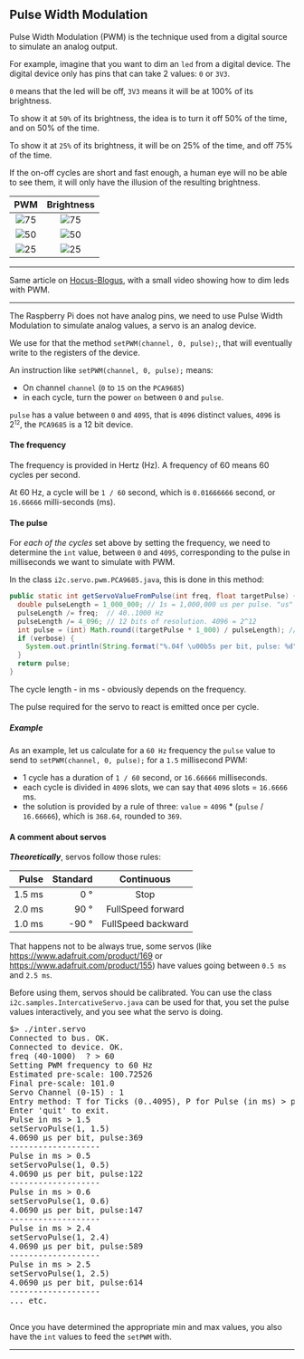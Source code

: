 ## Pulse Width Modulation

Pulse Width Modulation (PWM) is the technique used from a digital source to simulate
an analog output.

For example, imagine that you want to dim an `led` from a digital device.
The digital device only has pins that can take 2 values: `0` or `3V3`.

`0` means that the led will be off, `3V3` means it will be at 100% of its brightness.

To show it at `50%` of its brightness, the idea is to turn it off 50% of the time, and on 50% of the time.

To show it at `25%` of its brightness, it will be on 25% of the time, and off 75% of the time.

If the on-off cycles are short and fast enough, a human eye will no be able to see them, it will only have the illusion
of the resulting brightness.

| PWM | Brightness |
|:---:|:----------:|
|![75](./img/75.png)|![75](./img/75led.png)|
|![50](./img/50.png)|![50](./img/50led.png)|
|![25](./img/25.png)|![25](./img/25led.png)|

---

Same article on [Hocus-Blogus](http://hocus-blogus.blogspot.com/2018/07/raspberry-pi-pwm-servos-and-pca9685.html), with a small video showing how to dim leds with PWM.

---

The Raspberry Pi does not have analog pins, we need to use Pulse Width Modulation to simulate
analog values, a servo is an analog device.

We use for that the method `setPWM(channel, 0, pulse);`, that will eventually write to the registers
of the device.

An instruction like `setPWM(channel, 0, pulse);` means:
- On channel `channel` (`0` to `15` on the `PCA9685`)
- in each cycle, turn the power `on` between `0` and `pulse`.

`pulse` has a value between `0` and `4095`, that is `4096` distinct values, `4096` is 2<small><sup>12</sup></small>, the `PCA9685` is a 12 bit device.

#### The frequency
The frequency is provided in Hertz (Hz).
A frequency of 60 means 60 cycles per second.

At 60 Hz, a cycle will be `1 / 60` second, which is `0.01666666` second, or `16.66666` milli-seconds (ms).

#### The pulse
For _each of the cycles_ set above by setting the frequency, we need to determine the `int` value,
between `0` and `4095`, corresponding to the pulse in milliseconds we want to simulate with PWM.

In the class `i2c.servo.pwm.PCA9685.java`, this is done in this method:
```java
public static int getServoValueFromPulse(int freq, float targetPulse) {
  double pulseLength = 1_000_000; // 1s = 1,000,000 us per pulse. "us" is to be read "micro (mu) sec".
  pulseLength /= freq;  // 40..1000 Hz
  pulseLength /= 4_096; // 12 bits of resolution. 4096 = 2^12
  int pulse = (int) Math.round((targetPulse * 1_000) / pulseLength); // in millisec
  if (verbose) {
    System.out.println(String.format("%.04f \u00b5s per bit, pulse: %d", pulseLength, pulse));
  }
  return pulse;
}
```
The cycle length - in ms - obviously depends on the frequency.

The pulse required for the servo to react is emitted once per cycle.

##### Example
As an example, let us calculate for a `60 Hz` frequency the `pulse` value to send to `setPWM(channel, 0, pulse);`
for a `1.5` millisecond PWM:

- 1 cycle has a duration of `1 / 60` second, or `16.66666` milliseconds.
- each cycle is divided in `4096` slots, we can say that `4096` slots = `16.6666` ms.
- the solution is provided by a rule of three: `value` = `4096` * (`pulse` / `16.66666`), which is `368.64`, rounded to `369`.

#### A comment about servos
_**Theoretically**_, servos follow those rules:

| Pulse | Standard | Continuous |
|------:|---------:|:----------:|
| 1.5 ms |   0 &deg; | Stop |
| 2.0 ms |  90 &deg; | FullSpeed forward |
| 1.0 ms | -90 &deg; | FullSpeed backward |

That happens not to be always true, some servos (like <a href="https://www.adafruit.com/product/169">https://www.adafruit.com/product/169</a> or <a href="https://www.adafruit.com/product/155">https://www.adafruit.com/product/155</a>)
have values going between `0.5 ms` and `2.5 ms`.

Before using them, servos should be calibrated. You can use the class `i2c.samples.IntercativeServo.java` can be used for that,
you set the pulse values interactively, and you see what the servo is doing.
<pre>
$> ./inter.servo
Connected to bus. OK.
Connected to device. OK.
freq (40-1000)  ? > 60
Setting PWM frequency to 60 Hz
Estimated pre-scale: 100.72526
Final pre-scale: 101.0
Servo Channel (0-15) : 1
Entry method: T for Ticks (0..4095), P for Pulse (in ms) > p
Enter 'quit' to exit.
Pulse in ms > 1.5
setServoPulse(1, 1.5)
4.0690 &mu;s per bit, pulse:369
-------------------
Pulse in ms > 0.5
setServoPulse(1, 0.5)
4.0690 &mu;s per bit, pulse:122
-------------------
Pulse in ms > 0.6
setServoPulse(1, 0.6)
4.0690 &mu;s per bit, pulse:147
-------------------
Pulse in ms > 2.4
setServoPulse(1, 2.4)
4.0690 &mu;s per bit, pulse:589
-------------------
Pulse in ms > 2.5
setServoPulse(1, 2.5)
4.0690 &mu;s per bit, pulse:614
-------------------
... etc.

</pre>

Once you have determined the appropriate min and max values, you also have the `int` values
to feed the `setPWM` with.

---
